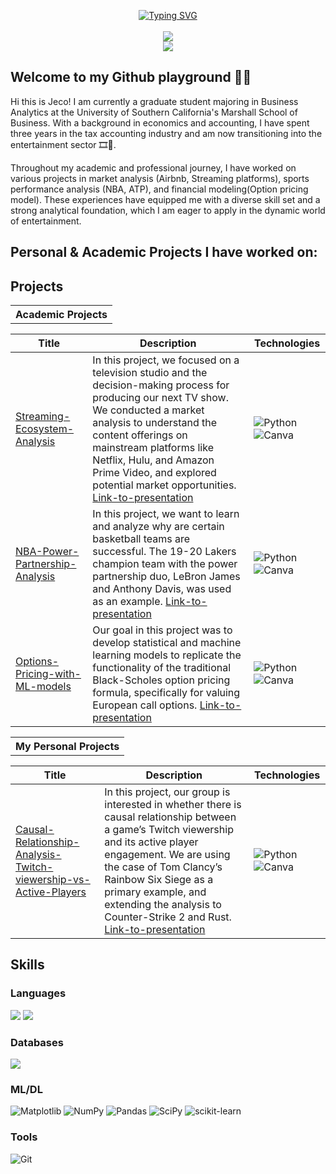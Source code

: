 <p align="center">
<a href="https://github.com/drkostas">
    <img src="https://readme-typing-svg.demolab.com?font=Calbri&size=20&duration=2000&pause=100&multiline=true&width=500&height=80&lines=Chun+Yat+(Jeco)+Cheung;Business+Analytics+%7C+Problem-solver;Entertainment+%7C+Sports+%7C+Outdoor+Enthusiam" alt="Typing SVG" />
</a>
  <br/>
  <br/>
  
  <a href="http://linkedin.com/in/jecocheung">
    <img src="https://img.shields.io/badge/-Linkedin-blue?style=flat-square&logo=linkedin">
</a>
    <br/>
    <a href="http://github.com/Jecoc907">
    <img src="https://github-stats-alpha.vercel.app/api?username=Jecoc907&cc=D8DEE9&ic=5E81AC">
</a>
  </p>
  
## Welcome to my Github playground 🕺🏻

Hi this is Jeco! I am currently a graduate student majoring in Business Analytics at the University of Southern California's Marshall School of Business. With a background in economics and accounting, I have spent three years in the tax accounting industry and am now transitioning into the entertainment sector 🎞️🏀.

Throughout my academic and professional journey, I have worked on various projects in market analysis (Airbnb, Streaming platforms), sports performance analysis (NBA, ATP), and financial modeling(Option pricing model). These experiences have equipped me with a diverse skill set and a strong analytical foundation, which I am eager to apply in the dynamic world of entertainment.

## Personal & Academic Projects I have worked on:


## Projects
<table>
<tr align="center"><th>Academic Projects </th></tr>

|Title | Description | Technologies|
|--|--|--|
|[Streaming-Ecosystem-Analysis](https://github.com/Jecoc907/Streaming-Ecosystem-Analysis)|In this project, we focused on a television studio and the decision-making process for producing our next TV show. We conducted a market analysis to understand the content offerings on mainstream platforms like Netflix, Hulu, and Amazon Prime Video, and explored potential market opportunities. [Link-to-presentation](https://www.canva.com/design/DAGEYNr8Cuk/Ijg2tGfTH4yUQfkQjClQuQ/view?utm_content=DAGEYNr8Cuk&utm_campaign=designshare&utm_medium=link&utm_source=editor)| ![Python](https://img.shields.io/badge/python-3670A0?style=for-the-badge&logo=python&logoColor=white)![Canva](https://img.shields.io/badge/Canva-%2300C4CC.svg?style=for-the-badge&logo=Canva&logoColor=white) |
|[NBA-Power-Partnership-Analysis](https://github.com/Jecoc907/NBA-Power-Partnership-Analysis)|In this project, we want to learn and analyze why are certain basketball teams are successful. The 19-20 Lakers champion team with the power partnership duo, LeBron James and Anthony Davis, was used as an example. [Link-to-presentation](https://www.canva.com/design/DAF-mS6yBkw/3ocgKEQtBO2qb2fRMvn7pQ/view?utm_content=DAF-mS6yBkw&utm_campaign=designshare&utm_medium=link&utm_source=editor)|![Python](https://img.shields.io/badge/python-3670A0?style=for-the-badge&logo=python&logoColor=white)![Canva](https://img.shields.io/badge/Canva-%2300C4CC.svg?style=for-the-badge&logo=Canva&logoColor=white)|
|[Options-Pricing-with-ML-models](https://github.com/Jecoc907/Options-Pricing-with-ML-models)|Our goal in this project was to develop statistical and machine learning models to replicate the functionality of the traditional Black-Scholes option pricing formula, specifically for valuing European call options. [Link-to-presentation](https://www.canva.com/design/DAGCRM0SKgA/xIO2bjnMmHvIkmfUF9xz_g/view?utm_content=DAGCRM0SKgA&utm_campaign=designshare&utm_medium=link&utm_source=editor)|![Python](https://img.shields.io/badge/python-3670A0?style=for-the-badge&logo=python&logoColor=white)![Canva](https://img.shields.io/badge/Canva-%2300C4CC.svg?style=for-the-badge&logo=Canva&logoColor=white)|
</td><td>  </table>

<table>
<tr align="center"><th>My Personal Projects </th></tr>

|Title | Description | Technologies
|--|--|--|
|[Causal-Relationship-Analysis-Twitch-viewership-vs-Active-Players](https://github.com/Jecoc907/Causal-Relationship-Analysis-Twitch-viewership-vs-Active-Players-)|In this project, our group is interested in whether there is causal relationship between a game’s Twitch viewership and its active player engagement. We are using the case of Tom Clancy’s Rainbow Six Siege as a primary example, and extending the analysis to Counter-Strike 2 and Rust. [Link-to-presentation](https://www.canva.com/design/DAGJ8Q4TPus/Csas6wEOTowUq0Q_ICklhw/view?utm_content=DAGJ8Q4TPus&utm_campaign=designshare&utm_medium=link&utm_source=editor)| ![Python](https://img.shields.io/badge/python-3670A0?style=for-the-badge&logo=python&logoColor=white)![Canva](https://img.shields.io/badge/Canva-%2300C4CC.svg?style=for-the-badge&logo=Canva&logoColor=white) |

<table>

## Skills
### Languages
![](https://img.shields.io/badge/Python-3776AB?style=for-the-badge&logo=python&logoColor=white)
![](https://img.shields.io/badge/R-276DC3?style=for-the-badge&logo=r&logoColor=white) 

### Databases
![](https://img.shields.io/badge/PostgreSQL-316192?style=for-the-badge&logo=postgresql&logoColor=white) 

### ML/DL
![Matplotlib](https://img.shields.io/badge/Matplotlib-%23ffffff.svg?style=for-the-badge&logo=Matplotlib&logoColor=black)
![NumPy](https://img.shields.io/badge/numpy-%23013243.svg?style=for-the-badge&logo=numpy&logoColor=white)
![Pandas](https://img.shields.io/badge/pandas-%23150458.svg?style=for-the-badge&logo=pandas&logoColor=white)
![SciPy](https://img.shields.io/badge/SciPy-%230C55A5.svg?style=for-the-badge&logo=scipy&logoColor=%white)
![scikit-learn](https://img.shields.io/badge/scikit--learn-%23F7931E.svg?style=for-the-badge&logo=scikit-learn&logoColor=white)

### Tools
![Git](https://img.shields.io/badge/git-%23F05033.svg?style=for-the-badge&logo=git&logoColor=white)






<!--
**Jecoc907/Jecoc907** is a ✨ _special_ ✨ repository because its `README.md` (this file) appears on your GitHub profile.

Here are some ideas to get you started:

- 🔭 I’m currently working on ...
- 🌱 I’m currently learning ...
- 👯 I’m looking to collaborate on ...
- 🤔 I’m looking for help with ...
- 💬 Ask me about ...
- 📫 How to reach me: ...
- 😄 Pronouns: ...
- ⚡ Fun fact: ...
-->
